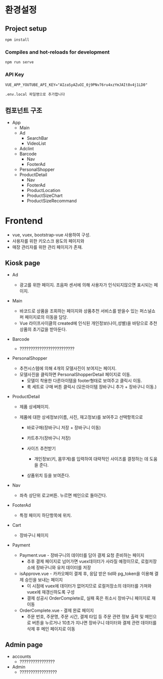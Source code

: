 # 환경설정

## Project setup
```
npm install
```

### Compiles and hot-reloads for development
```
npm run serve
```



### API Key

```
VUE_APP_YOUTUBE_API_KEY="AIzaSyAZuOI_0j9PNv76ru4xzYmJAIt8v4j1LD0"

.env.local 파일명으로 추가합니다
```



## 컴포넌트 구조



* App
  * Main
  * Ad
    * SearchBar
    * VideoList
  * Adclint
  * Barcode
    * Nav
    * FooterAd
  * PersonalShopper
  * ProductDetail
    * Nav
    * FooterAd
    * ProductLocation
    * ProductSizeChart
    * ProductSizeRecommand

# Frontend

* vue, vuex, bootstrap-vue 사용하여 구성.
* 사용자를 위한 키오스크 용도의 페이지와
* 매장 관리자를 위한 관리 페이지가 존재.



## Kiosk page

* Ad 

  * 광고를 위한 페이지. 초음파 센서에 의해 사용자가 인식되지않으면 표시되는 페이지.

* Main

  * 바코드로 상품을 조회하는 페이지와 상품추천 서비스를 받을수 있는 퍼스널쇼퍼 페이지로의 이동을 담당.
  * Vue 라이프사이클의 created에 인식된 개인정보(나이,성별)을 바탕으로 추천상품의 초기값을 받아둔다.

* Barcode

  * ?????????????????????????

* PersonalShopper

  * 추천시스템에 의해 4개의 모델사진이 보여지는 페이지.
  * 모델사진을 클릭하면 PersonalShopperDetail 페이지로 이동.
    * 모델이 착용한 다른아이템을 footer형태로 보여주고 클릭시 이동.
    * 룩 세트로 구매 버튼 클릭시 (모든아이템 장바구니 추가 + 장바구니 이동.)

* ProductDetail

  * 제품 상세페이지.

  * 제품에 대한 상세정보(이름, 사진, 재고정보)를 보여주고 선택항목으로

    * 바로구매(장바구니 저장 + 장바구니 이동)

    * 카트추가(장바구니 저장)
    * 사이즈 추천받기
      * 개인정보(키, 몸무게)를 입력하여 대략적인 사이즈를 결정하는 데 도움을 준다. 
    * 상품위치 등을 보여준다.

* Nav

  * 좌측 상단위 로고버튼. 누르면 메인으로 돌아간다.

* FooterAd

  * 특정 페이지 하단항목에 위치. 

* Cart

  * 장바구니 페이지

* Payment

  * Payment.vue - 장바구니의 데이터를 담아 결제 요청 준비하는 페이지
    * 추후 결제 페이지로 넘어가면 vuex데이터가 사라질 예정이므로, 로컬저장소에 장바구니와 유저 데이터를 저장
  * isApprove.vue - 카카오페이 결제 후, 응답 받은 tid와 pg_token을 이용해 결제 승인을 보내는 페이지
    * 이 시점에 vuex에 데이터가 없어지므로 로컬저장소의 데이터를 가져와 vuex에 재갱신하도록 구성
    * 결제 성공시 OrderComplete로, 실패 혹은 취소시 장바구니 페이지로 재이동
  * OrderComplete.vue - 결제 완료 페이지
    * 주문 번호, 주문명, 주문 시간, 결제 타입 등 주문 관련 정보 출력 및 메인으로 버튼을 누르거나 10초가 지나면 장바구니 데이터와 결제 관련 데이터를 삭제 후 메인 페이지로 이동



## Admin page

* accounts
  * ????????????????
* Admin
  * ?????????????????